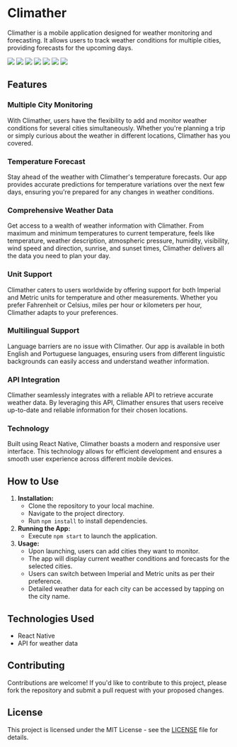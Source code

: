 # Climather

Climather is a mobile application designed for weather monitoring and forecasting. It allows users to track weather conditions for multiple cities, providing forecasts for the upcoming days.

<img src="src\0_utils\1_design\1_readme\0.png" >
<img src="src\0_utils\1_design\1_readme\1.png" >
<img src="src\0_utils\1_design\1_readme\2.png" >
<img src="src\0_utils\1_design\1_readme\3.png" >
<img src="src\0_utils\1_design\1_readme\4.png" >
<img src="src\0_utils\1_design\1_readme\5.png" >
<img src="src\0_utils\1_design\1_readme\6.png" >

## Features

### Multiple City Monitoring
With Climather, users have the flexibility to add and monitor weather conditions for several cities simultaneously. Whether you're planning a trip or simply curious about the weather in different locations, Climather has you covered.

### Temperature Forecast
Stay ahead of the weather with Climather's temperature forecasts. Our app provides accurate predictions for temperature variations over the next few days, ensuring you're prepared for any changes in weather conditions.

### Comprehensive Weather Data
Get access to a wealth of weather information with Climather. From maximum and minimum temperatures to current temperature, feels like temperature, weather description, atmospheric pressure, humidity, visibility, wind speed and direction, sunrise, and sunset times, Climather delivers all the data you need to plan your day.

### Unit Support
Climather caters to users worldwide by offering support for both Imperial and Metric units for temperature and other measurements. Whether you prefer Fahrenheit or Celsius, miles per hour or kilometers per hour, Climather adapts to your preferences.

### Multilingual Support
Language barriers are no issue with Climather. Our app is available in both English and Portuguese languages, ensuring users from different linguistic backgrounds can easily access and understand weather information.

### API Integration
Climather seamlessly integrates with a reliable API to retrieve accurate weather data. By leveraging this API, Climather ensures that users receive up-to-date and reliable information for their chosen locations.

### Technology
Built using React Native, Climather boasts a modern and responsive user interface. This technology allows for efficient development and ensures a smooth user experience across different mobile devices.

## How to Use
1. **Installation:**
   - Clone the repository to your local machine.
   - Navigate to the project directory.
   - Run `npm install` to install dependencies.
2. **Running the App:**
   - Execute `npm start` to launch the application.
3. **Usage:**
   - Upon launching, users can add cities they want to monitor.
   - The app will display current weather conditions and forecasts for the selected cities.
   - Users can switch between Imperial and Metric units as per their preference.
   - Detailed weather data for each city can be accessed by tapping on the city name.

## Technologies Used
- React Native
- API for weather data

## Contributing
Contributions are welcome! If you'd like to contribute to this project, please fork the repository and submit a pull request with your proposed changes.

## License
This project is licensed under the MIT License - see the [LICENSE](LICENSE) file for details.
